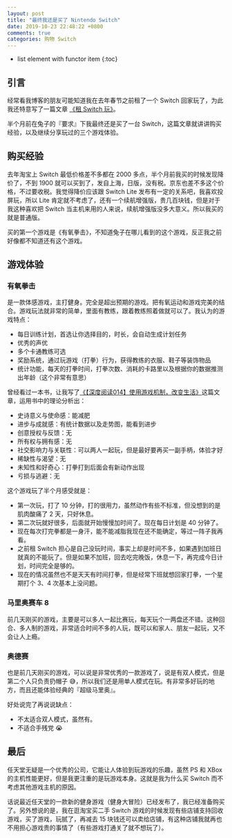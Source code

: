 ```yaml
---
layout: post
title: "最终我还是买了 Nintendo Switch"
date: 2019-10-23 22:48:22 +0800
comments: true
categories: 购物 Switch
---
```

* list element with functor item
{:toc}

## 引言

经常看我博客的朋友可能知道我在去年春节之前租了一个 Switch 回家玩了，为此我还特意写了一篇文章 [《租 Switch 玩》](https://blog.forecho.com/rent-a-switch-to-play.html)。

半个月前在兔子的『要求』下我最终还是买了一台 Switch，这篇文章就讲讲购买经验，以及继续分享玩过的三个游戏体验。

<!--more-->

## 购买经验

去年淘宝上 Switch 最低价格差不多都在 2000 多点，半个月前我买的时候发现降价了，不到 1900 就可以买到了，发自上海，日版，没有税。京东也差不多这个价格，不过要收税。我觉得降价应该跟 Switch Lite 发布有一定的关系吧，我喜欢投屏玩，所以 Lite 肯定就不考虑了，还有一个续航增强版，贵几百块钱，但是对于我这种喜欢把 Switch 当主机来用的人来说，续航增强版没多大意义。所以我买的就是普通版。

买的第一个游戏是《有氧拳击》，不知道兔子在哪儿看到的这个游戏，反正我之前好像都不知道还有这个游戏。

## 游戏体验

### 有氧拳击

是一款体感游戏，主打健身。完全是超出预期的游戏。把有氧运动和游戏完美的结合。游戏玩法就非常的简单，里面有教练，跟着教练照着做就可以了。我认为的游戏特点：

- 每日训练计划，首选让你选择目的，时长，会自动生成计划任务
- 优秀的声优
- 多个卡通教练可选
- 奖励系统，通过玩游戏（打拳）行为，获得教练的衣服、鞋子等装饰物品
- 统计功能，每天的打拳时间，打拳次数、消耗的卡路里以及根据你的数据推测出年龄（这个非常有意思）

曾经看过一本书，让我写了[《【深度阅读014】使用游戏机制，改变生活》](https://blog.forecho.com/readeep-014.html)这篇文章，运用书中的理论分析出：

- 史诗意义与使命感：能减肥
- 进步与成就感：有统计数据以及走势图，能看到进步
- 创意授权与反馈：无
- 所有权与拥有感：无
- 社交影响力与关联性：可以两人一起玩，但是最好要再买一副手柄，体验才好
- 稀缺性与渴望：无
- 未知性和好奇心：打拳打到后面会有新动作出现
- 亏损与逃避：无

这个游戏玩了半个月感受就是：

- 第一次玩，打了 10 分钟，打的很用力，虽然动作有些不标准，但没想到的是肌肉酸痛了 2 天，只好休息。
- 第二次玩就好很多，后面就开始慢慢加时间了。现在每日计划是 40 分钟了。
- 现在每次打完拳都是一身汗，能不能减脂我现在还不能确定，等过一阵子我再看。
- 之前租 Switch 担心是自己没玩时间，事实上却是时间不多，如果遇到加班日就真的不能玩了。但是如果不加班，回去吃完晚饭，休息一下，再完成今日计划，时间完全是够的。
- 现在的情况虽然也不是天天有时间打拳，但是经常下班就想回家打拳，一个星期打个 3、4 次基本上没问题。

### 马里奥赛车 8

前几天刚买的游戏，主要是可以多人一起比赛玩，每天玩个一两盘还不错。这种回合、多人制的游戏，非常适合时间不多的人玩，既可以和家人、朋友一起玩，又不会让人上瘾。

### 奥德赛

也是前几天刚买的游戏，可以说是非常优秀的一款游戏了，说是有双人模式，但是第二个人只负责扔帽子 😅，所以我们还是用单人模式在玩。有非常多好玩的地方，而且还能体验经典的『超级马里奥』。

好处说完了再说说缺点：

- 不太适合双人模式，虽然有。
- 不适合手残党 😭

## 最后

任天堂无疑是一个优秀的公司，它能让人体验到玩游戏的乐趣，虽然 PS 和 XBox 的主机性能更好，但是我更注重的是玩游戏本身。这就是我为什么买 Switch 而不考虑其他游戏主机的原因。

话说最近任天堂的一款新的健身游戏（健身大冒险）已经发布了，我已经准备购买了。另外想说的是，我在逛淘宝买二手 Switch 游戏的时候发现有些店铺支持回收游戏，买了游戏，玩腻了，再减去 15 块钱还可以卖给店铺，有这种店铺我就再也不用担心游戏贵的事情了（有些游戏打通关了就不想玩了）。